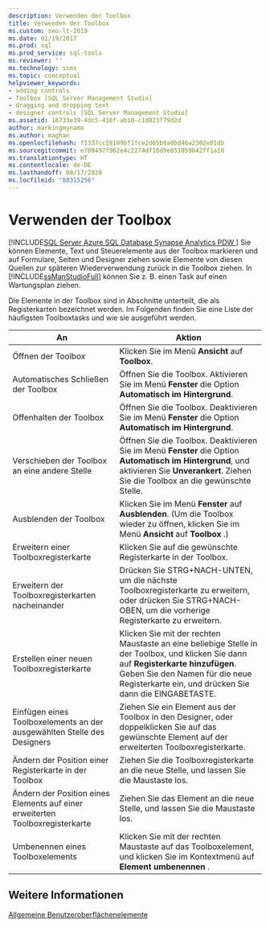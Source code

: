 ```yaml
---
description: Verwenden der Toolbox
title: Verwenden der Toolbox
ms.custom: seo-lt-2019
ms.date: 01/19/2017
ms.prod: sql
ms.prod_service: sql-tools
ms.reviewer: ''
ms.technology: ssms
ms.topic: conceptual
helpviewer_keywords:
- adding controls
- Toolbox [SQL Server Management Studio]
- dragging and dropping text
- designer controls [SQL Server Management Studio]
ms.assetid: 16733e39-4dc5-416f-ab10-c1d823f79d2d
author: markingmyname
ms.author: maghan
ms.openlocfilehash: f1337cc28109bf1fce2d65b9a0bd46a2302e01db
ms.sourcegitcommit: e700497f962e4c2274df16d9e651059b42ff1a10
ms.translationtype: HT
ms.contentlocale: de-DE
ms.lasthandoff: 08/17/2020
ms.locfileid: "88315256"
---
```

# <a name="use-the-toolbox"></a>Verwenden der Toolbox
[!INCLUDE[SQL Server Azure SQL Database Synapse Analytics PDW ](../includes/applies-to-version/sql-asdb-asdbmi-asa-pdw.md)]
Sie können Elemente, Text und Steuerelemente aus der Toolbox markieren und auf Formulare, Seiten und Designer ziehen sowie Elemente von diesen Quellen zur späteren Wiederverwendung zurück in die Toolbox ziehen. In [!INCLUDE[ssManStudioFull](../includes/ssmanstudiofull-md.md)] können Sie z. B. einen Task auf einen Wartungsplan ziehen.  
  
Die Elemente in der Toolbox sind in Abschnitte unterteilt, die als Registerkarten bezeichnet werden. Im Folgenden finden Sie eine Liste der häufigsten Toolboxtasks und wie sie ausgeführt werden.  
  
|An|Aktion|  
|------|-----------|  
|Öffnen der Toolbox|Klicken Sie im Menü **Ansicht** auf **Toolbox**.|  
|Automatisches Schließen der Toolbox|Öffnen Sie die Toolbox. Aktivieren Sie im Menü **Fenster** die Option **Automatisch im Hintergrund**.|  
|Offenhalten der Toolbox|Öffnen Sie die Toolbox. Deaktivieren Sie im Menü **Fenster** die Option **Automatisch im Hintergrund**.|  
|Verschieben der Toolbox an eine andere Stelle|Öffnen Sie die Toolbox. Deaktivieren Sie im Menü **Fenster** die Option **Automatisch im Hintergrund**, und aktivieren Sie **Unverankert**. Ziehen Sie die Toolbox an die gewünschte Stelle.|  
|Ausblenden der Toolbox|Klicken Sie im Menü **Fenster** auf **Ausblenden**. (Um die Toolbox wieder zu öffnen, klicken Sie im Menü **Ansicht** auf **Toolbox** .)|  
|Erweitern einer Toolboxregisterkarte|Klicken Sie auf die gewünschte Registerkarte in der Toolbox.|  
|Erweitern der Toolboxregisterkarten nacheinander|Drücken Sie STRG+NACH-UNTEN, um die nächste Toolboxregisterkarte zu erweitern, oder drücken Sie STRG+NACH-OBEN, um die vorherige Registerkarte zu erweitern.|  
|Erstellen einer neuen Toolboxregisterkarte|Klicken Sie mit der rechten Maustaste an eine beliebige Stelle in der Toolbox, und klicken Sie dann auf **Registerkarte hinzufügen**. Geben Sie den Namen für die neue Registerkarte ein, und drücken Sie dann die EINGABETASTE.|  
|Einfügen eines Toolboxelements an der ausgewählten Stelle des Designers|Ziehen Sie ein Element aus der Toolbox in den Designer, oder doppelklicken Sie auf das gewünschte Element auf der erweiterten Toolboxregisterkarte.|  
|Ändern der Position einer Registerkarte in der Toolbox|Ziehen Sie die Toolboxregisterkarte an die neue Stelle, und lassen Sie die Maustaste los.|  
|Ändern der Position eines Elements auf einer erweiterten Toolboxregisterkarte|Ziehen Sie das Element an die neue Stelle, und lassen Sie die Maustaste los.|  
|Umbenennen eines Toolboxelements|Klicken Sie mit der rechten Maustaste auf das Toolboxelement, und klicken Sie im Kontextmenü auf **Element umbenennen** .|  
  
## <a name="see-also"></a>Weitere Informationen  
[Allgemeine Benutzeroberflächenelemente](../ssms/general-user-interface-elements.md)  
  

